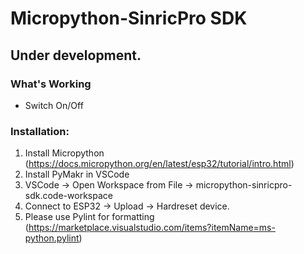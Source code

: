 # Micropython-SinricPro SDK

## Under development. 

### What's Working

- Switch On/Off

### Installation:

1. Install Micropython (https://docs.micropython.org/en/latest/esp32/tutorial/intro.html) 
2. Install PyMakr in VSCode
3. VSCode -> Open Workspace from File -> micropython-sinricpro-sdk.code-workspace
4. Connect to ESP32 -> Upload -> Hardreset device.
4. Please use Pylint for formatting (https://marketplace.visualstudio.com/items?itemName=ms-python.pylint) 